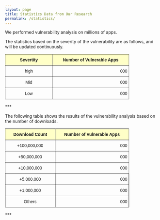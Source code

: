 ```yaml
---
layout: page
title: Statistics Data from Our Research
permalink: /statistics/
---
```


We performed vulnerability analysis on millions of apps.

The statistics based on the severity of the vulnerability are as follows, and will be updated continuously.

<style type="text/css">
.tg  {border-collapse:collapse;border-spacing:0;}
.tg td{font-family:Arial, sans-serif;font-size:14px;padding:10px 5px;border-style:solid;border-width:1px;overflow:hidden;word-break:normal;border-color:black;}
.tg th{font-family:Arial, sans-serif;font-size:14px;font-weight:normal;padding:10px 5px;border-style:solid;border-width:1px;overflow:hidden;word-break:normal;border-color:black;}
.tg .tg-c3ow{border-color:inherit;text-align:center;vertical-align:top}
.tg .tg-py60{font-weight:bold;background-color:#ffffc7;border-color:inherit;text-align:center;vertical-align:top}
.tg .tg-dvpl{border-color:inherit;text-align:right;vertical-align:top}
</style>
<table class="tg" style="undefined;table-layout: fixed; width: 409px">
<colgroup>
<col style="width: 230px">
<col style="width: 400px">
</colgroup>
  <tr>
    <th class="tg-py60">Severtity</th>
    <th class="tg-py60">Number of Vulnerable Apps</th>
  </tr>
  <tr>
    <td class="tg-c3ow">high</td>
    <td class="tg-dvpl">000</td>
  </tr>
  <tr>
    <td class="tg-c3ow">Mid</td>
    <td class="tg-dvpl">000</td>
  </tr>
  <tr>
    <td class="tg-c3ow">Low</td>
    <td class="tg-dvpl">000</td>
  </tr>
</table>
***

The following table shows the results of the vulnerability analysis based on the number of downloads.

<style type="text/css">
.tg  {border-collapse:collapse;border-spacing:0;}
.tg td{font-family:Arial, sans-serif;font-size:14px;padding:10px 5px;border-style:solid;border-width:1px;overflow:hidden;word-break:normal;border-color:black;}
.tg th{font-family:Arial, sans-serif;font-size:14px;font-weight:normal;padding:10px 5px;border-style:solid;border-width:1px;overflow:hidden;word-break:normal;border-color:black;}
.tg .tg-baqh{text-align:center;vertical-align:top}
.tg .tg-c3ow{border-color:inherit;text-align:center;vertical-align:top}
.tg .tg-lqy6{text-align:right;vertical-align:top}
.tg .tg-py60{font-weight:bold;background-color:#ffffc7;border-color:inherit;text-align:center;vertical-align:top}
.tg .tg-dvpl{border-color:inherit;text-align:right;vertical-align:top}
</style>
<table class="tg" style="undefined;table-layout: fixed; width: 409px">
<colgroup>
<col style="width: 230px">
<col style="width: 400px">
</colgroup>
  <tr>
    <th class="tg-py60">Download Count</th>
    <th class="tg-py60">Number of Vulnerable Apps</th>
  </tr>
  <tr>
    <td class="tg-c3ow">+100,000,000</td>
    <td class="tg-dvpl">000</td>
  </tr>
  <tr>
    <td class="tg-c3ow">+50,000,000</td>
    <td class="tg-dvpl">000</td>
  </tr>
  <tr>
    <td class="tg-c3ow">+10,000,000</td>
    <td class="tg-dvpl">000</td>
  </tr>
  <tr>
    <td class="tg-baqh">+5,000,000</td>
    <td class="tg-lqy6">000</td>
  </tr>
  <tr>
    <td class="tg-baqh">+1,000,000</td>
    <td class="tg-lqy6">000</td>
  </tr>
  <tr>
    <td class="tg-baqh">Others</td>
    <td class="tg-lqy6">000</td>
  </tr>
</table>
***
